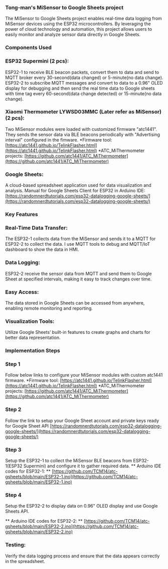 ### Tong-man's MiSensor to Google Sheets project
The MiSensor to Google Sheets project enables real-time data logging from MiSensor devices using the ESP32 microcontrollers. By leveraging the power of cloud technology and automation, this project allows users to easily monitor and analyze sensor data directly in Google Sheets.

### **Components Used**
### ESP32 Supermini (2 pcs):
ESP32-1 to receive BLE beacon packets, convert them to data and send to MQTT broker every 30-second(data changed) or 5-minute(no data change).
ESP32-2 to subscribe MQTT messages and convert to data to a 0.96" OLED display for debugging and then send the real time data to Google sheets with time tag every 60-second(data change detected) or 15-minute(no data change).
### Xiaomi Thermometer LYWSD03MMC (Later refer as MiSensor)(2 pcs):
Two MiSensor modules were loaded with customized firmware "atc1441". They sends the sensor data via BLE beacons periodically with "Advertising interval" configured in the fimware.
*Firmware tool: [https://atc1441.github.io/TelinkFlasher.html](https://atc1441.github.io/TelinkFlasher.html)
*ATC_MiThermometer projects: [https://github.com/atc1441/ATC_MiThermometer](https://github.com/atc1441/ATC_MiThermometer)
### Google Sheets:
 A cloud-based spreadsheet application used for data visualization and analysis.
Manual for Google Sheets Client for ESP32 in Arduino IDE:
[https://randomnerdtutorials.com/esp32-datalogging-google-sheets/](https://randomnerdtutorials.com/esp32-datalogging-google-sheets/)
### Key Features
### Real-Time Data Transfer: 
The ESP32-1 collects data from the MiSensor and sends it to a MQTT for ESP32-2 to collect the data. I use MQTT tools to debug and MQTT/IoT dashboard to show the data in HMI.
### Data Logging: 
ESP32-2 receive the sensor data from MQTT and send them to Google Sheet at specified intervals, making it easy to track changes over time.
### Easy Access: 
The data stored in Google Sheets can be accessed from anywhere, enabling remote monitoring and reporting.
### Visualization Tools: 
Utilize Google Sheets’ built-in features to create graphs and charts for better data representation.

### Implementation Steps
### Step 1
Follow below links to configure your MiSensor modules with custom atc1441 firmware.
*Firmware tool:
[https://atc1441.github.io/TelinkFlasher.html](https://atc1441.github.io/TelinkFlasher.html)
*ATC_MiThermometer projects:
[https://github.com/atc1441/ATC_MiThermometer](https://github.com/atc1441/ATC_MiThermometer)

### Step 2
Follow the link to setup your Google Sheet account and private keys ready for Google Sheet API
[https://randomnerdtutorials.com/esp32-datalogging-google-sheets/](https://randomnerdtutorials.com/esp32-datalogging-google-sheets/)

### Step 3
Setup the ESP32-1 to collect the MiSensor BLE beacons from ESP32-1(ESP32 Supermini) and configure it to gather required data.
** Arduino IDE codes for ESP32-1: **
[https://github.com/TCM14/atc-gsheets/blob/main/ESP32-1.ino](https://github.com/TCM14/atc-gsheets/blob/main/ESP32-1.ino)

### Step 4
Setup the ESP32-2 to display data on 0.96" OLED display and use Google Sheets API.

** Arduino IDE codes for ESP32-2: **
[https://github.com/TCM14/atc-gsheets/blob/main/ESP32-2.ino](https://github.com/TCM14/atc-gsheets/blob/main/ESP32-2.ino)

### Testing: 
Verify the data logging process and ensure that the data appears correctly in the spreadsheet.
